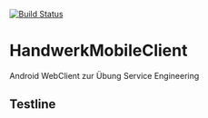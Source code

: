 [![Build Status](https://travis-ci.org/itchyaut22/HandwerkMobileClient.svg?branch=master)](https://travis-ci.org/itchyaut22/HandwerkMobileClient)

# HandwerkMobileClient

Android WebClient zur Übung Service Engineering
## Testline
